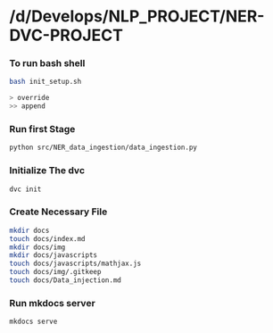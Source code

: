 # /d/Develops/NLP_PROJECT/NER-DVC-PROJECT
### To run bash shell
```bash
bash init_setup.sh
```
```bash
> override
>> append
```
### Run first Stage
```bash
python src/NER_data_ingestion/data_ingestion.py
```
### Initialize The dvc
```bash
dvc init
```
### Create Necessary File
```bash
mkdir docs
touch docs/index.md
mkdir docs/img
mkdir docs/javascripts
touch docs/javascripts/mathjax.js
touch docs/img/.gitkeep
touch docs/Data_injection.md
```
### Run mkdocs server
```bash
mkdocs serve
```
